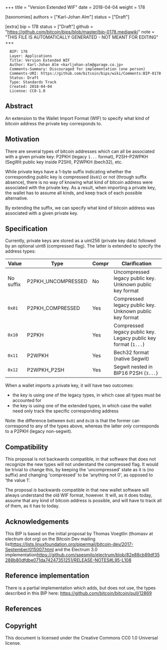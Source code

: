 
+++
title = "Version Extended WIF"
date = 2018-04-04
weight = 178

[taxonomies]
authors = ["Karl-Johan Alm"]
status = ["Draft"]

[extra]
bip = 178
status = ["Draft"]
github = "https://github.com/bitcoin/bips/blob/master/bip-0178.mediawiki"
note = "THIS FILE IS AUTOMATICALLY GENERATED - NOT MEANT FOR EDITING"
+++

```
  BIP: 178
  Layer: Applications
  Title: Version Extended WIF
  Author: Karl-Johan Alm <karljohan-alm@garage.co.jp>
  Comments-Summary: Discouraged for implementation (one person)
  Comments-URI: https://github.com/bitcoin/bips/wiki/Comments:BIP-0178
  Status: Draft
  Type: Standards Track
  Created: 2018-04-04
  License: CC0-1.0
```

<h2> Abstract </h2>


An extension to the Wallet Import Format (WIF) to specify what kind of bitcoin address the private key corresponds to.

<h2> Motivation </h2>


There are several types of bitcoin addresses which can all be associated with a given private key: P2PKH (legacy `1...` format), P2SH-P2WPKH (SegWit public key inside P2SH), P2WPKH (bech32), etc.

While private keys have a 1-byte suffix indicating whether the corresponding public key is compressed (`0x01`) or not (through suffix absence), there is no way of knowing what kind of bitcoin address were associated with the private key. As a result, when importing a private key, the wallet has to assume all kinds, and keep track of each possible alternative.

By extending the suffix, we can specify what kind of bitcoin address was associated with a given private key.

<h2> Specification </h2>


Currently, private keys are stored as a uint256 (private key data) followed by an optional uint8 (compressed flag). The latter is extended to specify the address types:


|Value|Type|Compr|Clarification|
|-|-|-|-|
|No suffix|P2PKH_UNCOMPRESSED|No|Uncompressed legacy public key. Unknown public key format|
|`0x01`|P2PKH_COMPRESSED|Yes|Compressed legacy public key. Unknown public key format|
|`0x10`|P2PKH|Yes|Compressed legacy public key. Legacy public key format (`1...`)|
|`0x11`|P2WPKH|Yes|Bech32 format (native Segwit)|
|`0x12`|P2WPKH_P2SH|Yes|Segwit nested in BIP16 P2SH (`3...`)|


When a wallet imports a private key, it will have two outcomes:

*  the key is using one of the legacy types, in which case all types must be accounted for
*  the key is using one of the extended types, in which case the wallet need only track the specific corresponding address


Note: the difference between `0x01` and `0x10` is that the former can correspond to any of the types above, whereas the latter *only* corresponds to a P2PKH (legacy non-segwit).

<h2> Compatibility </h2>


This proposal is not backwards compatible, in that software that does not recognize the new types will not understand the compressed flag. It would be trivial to change this, by keeping the 'uncompressed' state as it is (no suffix) and changing 'compressed' to be 'anything not 0', as opposed to 'the value 1'.

The proposal _is_ backwards compatible in that new wallet software will always understand the old WIF format, however. It will, as it does today, assume that any kind of bitcoin address is possible, and will have to track all of them, as it has to today.

<h2> Acknowledgements </h2>


This BIP is based on the initial proposal by Thomas Voegtlin (thomasv at electrum dot org) on the Bitcoin Dev mailing list<ref>https://lists.linuxfoundation.org/pipermail/bitcoin-dev/2017-September/015007.html</ref> and the Electrum 3.0 implementation<ref>https://github.com/spesmilo/electrum/blob/82e88cb89df35288b80dfdbe071da74247351251/RELEASE-NOTES#L95-L108</ref>

<h2> Reference implementation </h2>


There is a partial implementation which adds, but does not use, the types described in this BIP here: https://github.com/bitcoin/bitcoin/pull/12869

<h2> References </h2>


<references/>

<h2> Copyright </h2>


This document is licensed under the Creative Commons CC0 1.0 Universal license.
